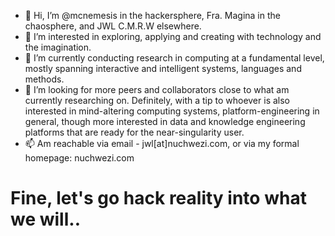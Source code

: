 - 👋 Hi, I’m @mcnemesis in the hackersphere, Fra. Magina in the chaosphere, and JWL C.M.R.W elsewhere.
- 👀 I’m interested in exploring, applying and creating with technology and the imagination.
- 🌱 I’m currently conducting research in computing at a fundamental level, mostly spanning interactive and intelligent systems, languages and methods.
- 💞️ I’m looking for more peers and collaborators close to what am currently researching on. Definitely, with a tip to whoever is also interested in mind-altering computing systems, platform-engineering in general, though more interested in data and knowledge engineering platforms that are ready for the near-singularity user.
- 📫 Am reachable via email - jwl[at]nuchwezi.com, or via my formal homepage: nuchwezi.com

# Fine, let's go hack reality into what we will..

<!---
mcnemesis/mcnemesis is a ✨ special ✨ repository because its `README.md` (this file) appears on your GitHub profile.
You can click the Preview link to take a look at your changes.
--->
